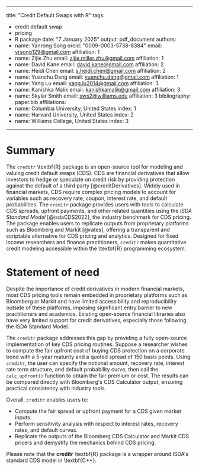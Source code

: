 
---
title: "Credit Default Swaps with R"
tags:
- credit default swap
- pricing
- R package
date: "7 January 2025"
output: pdf_document
authors:
- name: Yanrong Song
  orcid: "0009-0003-5738-8384"
  email: yrsong129@gmail.com
  affiliation: 1
- name: Zijie Zhu
  email: zijie.miller.zhu@gmail.com
  affiliation: 1
- name: David Kane
  email: david.kane@gmail.com
  affiliation: 2
- name: Heidi Chen
  email: s.heidi.chen@gmail.com
  affiliation: 2
- name: Yuanchu Dang
  email: yuanchu.dang@gmail.com
  affiliation: 1
- name: Yang Lu
  email: yang.lu2014@gmail.com
  affiliation: 3
- name: Kanishka Malik
  email: kanishkamalik@gmail.com
  affiliation: 3
- name: Skylar Smith
  email: sws2@williams.edu
  affiliation: 3
bibliography: paper.bib
affiliations:
- name: Columbia University, United States
  index: 1
- name: Harvard University, United States
  index: 2
- name: Williams College, United States
  index: 3
---



# Summary

The `creditr` \textbf{R} package is an open-source tool for modeling and valuing credit default swaps (CDS). CDS are financial derivatives that allow investors to hedge or speculate on credit risk by providing protection against the default of a third party [@creditDerivatives]. Widely used in financial markets, CDS require complex pricing models to account for variables such as recovery rate, coupon, interest rate, and default probabilities. The `creditr` package  provides users with tools to calculate CDS spreads, upfront payments, and other related quantities using the *ISDA Standard Model* [@isdaCDS2022], the industry benchmark for CDS pricing. The package enables users to replicate outputs from proprietary platforms such as Bloomberg and Markit [@rates], offering a transparent and scriptable alternative for CDS pricing and analytics. Designed for fixed income researchers and finance practitioners, `creditr` makes quantitative credit modeling accessible within the \textbf{R} programming ecosystem.


# Statement of need

Despite the importance of credit derivatives in modern financial markets, most CDS pricing tools remain embedded in proprietary platforms such as Bloomberg or Markit and have limited accessibility and reproducibility outside of these platforms, imposing significant entry barrier to new practitioners and academics. Existing open-source financial libraries also have very limited support for credit derivatives, especially those following the ISDA Standard Model.

The `creditr` package addresses this gap by providing a fully open-source implementation of key CDS pricing routines. Suppose a researcher wishes to compute the fair upfront cost of buying CDS protection on a corporate bond with a 5-year maturity and a quoted spread of 150 basis points. Using `creditr`, the user can specify the notional amount, recovery rate, interest rate term structure, and default probability curve, then call the `calc_upfront()` function to obtain the fair premium or cost. The results can be compared directly with Bloomberg's CDS Calculator output, ensuring practical consistency with industry tools.

Overall, `creditr` enables users to:

- Compute the fair spread or upfront payment for a CDS given market inputs.
- Perform sensitivity analysis with respect to interest rates, recovery rates, and default curves.
- Replicate the outputs of the Bloomberg CDS Calculator and Markit CDS pricers and demystify the mechanics behind CDS pricing.

Please note that the **creditr** \textbf{R} package is a wrapper around ISDA's standard CDS model in \textbf{C++}.
